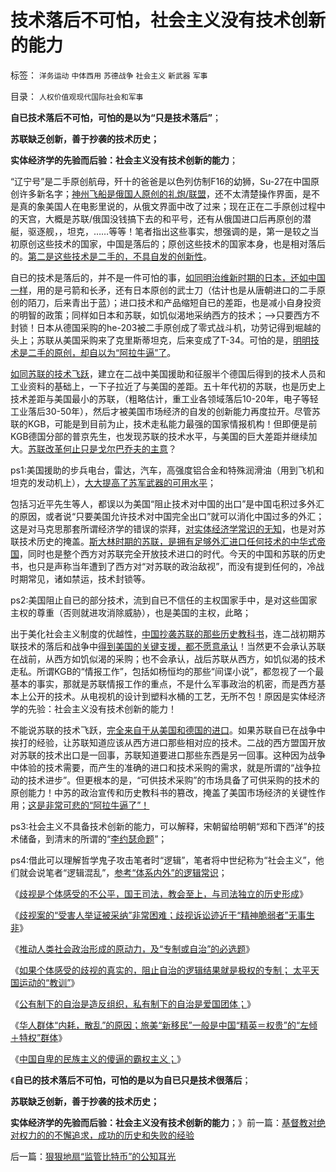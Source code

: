 # 技术落后不可怕，社会主义没有技术创新的能力

标签： `洋务运动` `中体西用` `苏德战争` `社会主义` `新武器` `军事` 

目录： `人权价值观现代国际社会和军事`

**自已技术落后不可怕，可怕的是以为“只是技术落后”**；

**苏联缺乏创新，善于抄袭的技术历史；**

**实体经济学的先验而后验：社会主义没有技术创新的能力**；

“辽宁号”是二手原创航母，歼十的爸爸是以色列仿制F16的幼狮，Su-27在中国原创许多新名字；[神州飞船是俄国人原创的礼炮/联盟](../../../2012/7/14/美国产业“空心化”，美国储备“实心化”.md)，还不太清楚操作界面，是不是真的象美国人在电影里说的，从俄文界面中改了过来；现在正在二手原创过程中的天宫，大概是苏联/俄国没钱搞下去的和平号，还有从俄国进口后再原创的潜艇，驱逐舰，，坦克，……等等！笔者指出这些事实，想强调的是，第一是较之当初原创这些技术的国家，中国是落后的；原创这些技术的国家本身，也是相对落后的。[第二是这些技术是二手的，不具自发的创新性](../../../2012/7/9/大企业的创新投资与政府一样无效.md)。

自已的技术是落后的，并不是一件可怕的事，[如同明治维新时期的日本，还如中国一样](../../../2012/3/5/侵华的元凶不是日本政府，而是日本天皇！.md)，用的是弓箭和长矛，还有日本原创的武士刀（估计也是从唐朝进口的二手原创的陌刀，后来青出于蓝）；进口技术和产品缩短自已的差距，也是减小自身投资的明智的政策；同样如日本和苏联，如饥似渴地采纳西方的技术；——>只要西方不封锁！日本从德国采购的he-203被二手原创成了零式战斗机，功劳记得到堀越的头上；苏联从美国采购来了克里斯蒂坦克，后来变成了T-34。可怕的是，[明明技术是二手的原创，却自以为“阿拉牛逼”了](../../../2010/6/2/今年赢利可能翻番.md)。

[如同苏联的技术飞跃](../../../2012/7/8/监管不能创造价值，战争不能拉动技术，和创新教.md)，建立在二战中美国援助和征服半个德国后得到的技术人员和工业资料的基础上，一下子拉近了与美国的差距。五十年代初的苏联，也是历史上技术差距与美国最小的苏联，（粗略估计，重工业各领域落后10-20年，电子等轻工业落后30-50年），然后才被美国市场经济的自发的创新能力再度拉开。尽管苏联的KGB，可能是到目前为止，技术走私能力最强的国家情报机构！但即便是前KGB德国分部的普京先生，也发现苏联的技术水平，与美国的巨大差距并继续加大。[苏联改革何止只是戈尔巴乔夫的主意](../../../2009/2/19/250亿美元望远镜看透苏联崩溃真相.md)？

ps1:美国援助的步兵电台，雷达，汽车，高强度铝合金和特殊润滑油（用到飞机和坦克的发动机上），[大大提高了苏军武器的可用水平](../../../2009/12/5/战争中最困难是作战要素难以预知.md)；

包括习近平先生等人，都误以为美国“阻止技术对中国的出口”是中国屯积过多外汇的原因，或者说“只要美国允许技术对中国完全出口”就可以消化中国过多的外汇；这是对马克思那套所谓经济学的错误的崇拜，[对实体经济学常识的无知](../../../2012/2/24/《资本论》的误区，屯积外汇对中国其实一点好处没有.md)，也是对苏联技术历史的掩盖。[斯大林时期的苏联，是拥有足够外汇进口任何技术的中华式帝国](../../../2012/5/22/马克思主义指导苏联的殖民地建设.md)，同时也是整个西方对苏联完全开放技术进口的时代。今天的中国和苏联的历史书，也只是声称当年遭到了西方对“对苏联的政治敌视”，而没有提到任何的，冷战时期常见，诸如禁运，技术封锁等。

ps2:美国阻止自已的部分技术，流到自已不信任的主权国家手中，是对这些国家主权的尊重（否则就进攻消除威胁），也是美国的主权，此略；

出于美化社会主义制度的优越性，[中国抄袭苏联的那些历史教科书](../../../2013/10/2/苏联等从西方定制的洋教科书，洋五毛，洋权威.md)，连二战初期苏联技术的落后和战争中[得到美国的关键支援，都不愿意承认](../../../2009/12/24/短板决定实力，要素替代的战斗力.md)！当然更不会承认苏联在战前，从西方如饥似渴的采购；也不会承认，战后苏联从西方，如饥似渴的技术走私。所谓KGB的“情报工作”，包括如杨恒均的那些“间谍小说”，都忽视了一个最基本的事实，那就是苏联情报工作的重点，不是什么军事政治的机密，而是西方基本上公开的技术。从电视机的设计到塑料水桶的工艺，无所不包！原因是实体经济学的先验：社会主义没有技术创新的能力！

不能说苏联的技术飞跃，[完全来自于从美国和德国的进口](../../../2009/2/18/进口技术设备的用处就是腐败.md)。如果苏联自已在战争中挨打的经验，让苏联知道应该从西方进口那些相对应的技术。二战的西方盟国开放对苏联的技术出口是一回事，苏联知道要进口那些东西是另一回事。这种因为战争中体验的技术需要，而产生的准确的进口和技术采购的需求，就是所谓的“战争拉动的技术进步”。但更根本的是，“可供技术采购”的市场具备了可供采购的技术的原创能力！中苏的政治宣传和历史教科书的篡改，掩盖了美国市场经济的关键性作用；[这是非常可悲的“阿拉牛逼了”！](../../../2011/1/21/香港模式和日本鬼子“人肉开采”.md)

ps3:社会主义不具备技术创新的能力，可以解释，宋朝留给明朝“郑和下西洋”的技术储备，到清末的所谓的“[李约瑟命题](../../../2010/5/31/中国历史上从来没有领先过.md)”；

ps4:借此可以理解哲学鬼子攻击笔者时“逻辑”，笔者将中世纪称为“社会主义”，他们就会说笔者“逻辑混乱”，[参考“体系内外”的逻辑常识](../../../2010/7/12/中医是玄学；双盲统计是医疗保险的依据.md)；

《[歧视是个体感受的不公平，国王司法，教会至上，与司法独立的历史形成](../../../2013/11/22/基督教文化中的歧视，及国王司法，教会至上，与司法独立的历史形成.md)》

《[歧视案的“受害人举证被采纳”非常困难；歧视诉讼迹近于“精神脆弱者”无事生非](../../../2013/11/25/歧视案的“受害人举证被采纳”非常困难.md)》

《[推动人类社会政治形成的原动力，及“专制或自治”的必选题](../../../2013/11/29/推动人类社会政治形成的原动力，专制和民主的必选题.md)》

《[如果个体感受的歧视的真实的，阻止自治的逻辑结果就是极权的专制；
太平天国运动的“教训”](../../../2013/12/1/专制文化阻止自治，制止集会结社会的“维稳”经验，及太平天国.md)》

《[公有制下的自治是造反组织，私有制下的自治是爱国团体；](../../../2013/12/3/公有制下的自治是造反组织，私有制下的自治是爱国团体.md)》

《[华人群体“内耗，散乱”的原因；旅美“新移民”一般是中国“精英＝权贵”的“左倾＋特权”群体](../../../2013/12/7/“童言辱华”乃无稽之谈，“爱国华侨”极左民粹化显见为实.md)》

《[中国自卑的民族主义的傻逼的霸权主义；](../../../2013/12/9/中国自卑的民族主义的傻逼的霸权主义.md)》

《**自已的技术落后不可怕，可怕的是以为自已只是技术很落后**；

**苏联缺乏创新，善于抄袭的技术历史；**

**实体经济学的先验而后验：社会主义没有技术创新的能力**；》前一篇：[基督教对绝对权力的的不懈追求，成功的历史和失败的经验](../../../2013/12/12/基督教对绝对权力的的不懈追求，成功的历史和失败的经验.md)

后一篇：[狠狠地扇“监管比特币”的公知耳光](../../../2013/12/12/狠狠地扇“监管比特币”的公知耳光.md)